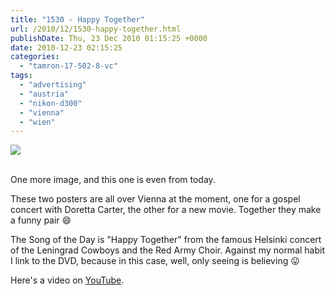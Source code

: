 ```yaml
---
title: "1530 - Happy Together"
url: /2010/12/1530-happy-together.html
publishDate: Thu, 23 Dec 2010 01:15:25 +0000
date: 2010-12-23 02:15:25
categories: 
  - "tamron-17-502-8-vc"
tags: 
  - "advertising"
  - "austria"
  - "nikon-d300"
  - "vienna"
  - "wien"
---
```

<div class="container">
<div class="center"><a target="_blank" href="https://d25zfm9zpd7gm5.cloudfront.net/1200x1200/2010/20101222_082331_ps.jpg"><img src="https://d25zfm9zpd7gm5.cloudfront.net/0600x0600/2010/20101222_082331_ps.jpg" /></a></div>
</div>
<br />

One more image, and this one is even from today. 

 These two posters are all over Vienna at the moment, one for a gospel concert with Doretta Carter, the other for a new movie. Together they make a funny pair 😄

The Song of the Day is "Happy Together" from the famous Helsinki concert of the Leningrad Cowboys and the Red Army Choir. Against my normal habit I link to the DVD, because in this case, well, only seeing is believing 😛

Here's a video on <a href="http://www.youtube.com/watch?v=-rv1CTZSIU0&feature=related">YouTube</a>.

